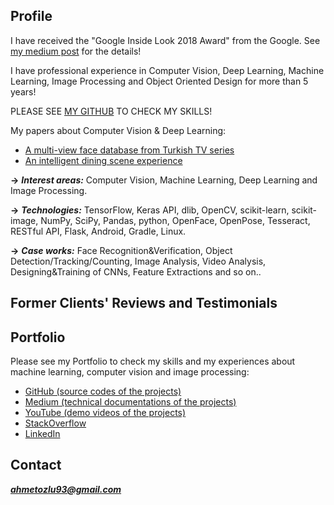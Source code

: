 ## Profile

I have received the "Google Inside Look 2018 Award" from the Google. See [my medium post](https://medium.com/@ahmetozlu93/google-inside-look-2018-my-first-google-experience-7b1c8afa08e7) for the details!

I have professional experience in Computer Vision, Deep Learning, Machine Learning, Image Processing and Object Oriented Design for more than 5 years!

PLEASE SEE [MY GITHUB](https://github.com/ahmetozlu) TO CHECK MY SKILLS!

My papers about Computer Vision & Deep Learning:
- [A multi-view face database from Turkish TV series](https://ieeexplore.ieee.org/document/8404767/)
- [An intelligent dining scene experience](https://ieeexplore.ieee.org/document/8404549/)

**→** ***Interest areas:*** Computer Vision, Machine Learning, Deep Learning and Image Processing.

**→** ***Technologies:*** TensorFlow, Keras API, dlib, OpenCV, scikit-learn, scikit-image, NumPy, SciPy, Pandas, python, OpenFace, OpenPose, Tesseract, RESTful API, Flask, Android, Gradle, Linux.

**→** ***Case works:*** Face Recognition&Verification, Object Detection/Tracking/Counting, Image Analysis, Video Analysis, Designing&Training of CNNs, Feature Extractions and so on..

## Former Clients' Reviews and Testimonials

## Portfolio

Please see my Portfolio to check my skills and my experiences about machine learning, computer vision and image processing:
- [GitHub (source codes of the projects)](https://github.com/ahmetozlu)
- [Medium (technical documentations of the projects)](https://medium.com/@ahmetozlu93)
- [YouTube (demo videos of the projects)](https://www.youtube.com/channel/UC9EjJqqo2nAOMezcIn0BDQw/videos)
- [StackOverflow](https://stackoverflow.com/users/5252807/ozlu)
- [LinkedIn](https://www.linkedin.com/in/ahmetozlu/)

## Contact

***ahmetozlu93@gmail.com***
